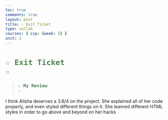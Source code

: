 ```yaml
---
toc: true
comments: true
layout: post
title: ☆ Exit Ticket
type: collab
courses: { csp: {week: 5} }
unit: 2
---
```

 
# <code style="color: #4e804f">☆ Exit Ticket ☆</code>

> ### <code style="color:#4e804f;">☆ My Review ☆</code>

I think Alisha deserves a 3.8/4 on the project. She explained all of her code properly, and even styled different things on it. She leanred different HTML styles in order to go above and beyond on her hacks 